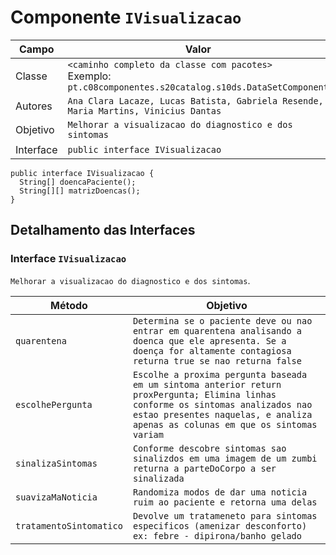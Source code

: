 # Componente `IVisualizacao`

Campo | Valor
----- | -----
Classe | `<caminho completo da classe com pacotes>` <br> Exemplo: `pt.c08componentes.s20catalog.s10ds.DataSetComponent`
Autores | `Ana Clara Lacaze, Lucas Batista, Gabriela Resende, Maria Martins, Vinicius Dantas`
Objetivo | `Melhorar a visualizacao do diagnostico e dos sintomas`
Interface | `public interface IVisualizacao`
~~~
public interface IVisualizacao {
  String[] doencaPaciente();
  String[][] matrizDoencas();
}
~~~

## Detalhamento das Interfaces

### Interface `IVisualizacao`
`Melhorar a visualizacao do diagnostico e dos sintomas`.

Método | Objetivo
-------| --------
`quarentena` | `Determina se o paciente deve ou nao entrar em quarentena analisando a doenca que ele apresenta. Se a doença for altamente contagiosa returna true se nao returna false`
`escolhePergunta` | `Escolhe a proxima pergunta baseada em um sintoma anterior return proxPergunta; Elimina linhas conforme os sintomas analizados nao estao presentes naquelas, e analiza apenas as colunas em que os sintomas variam`
`sinalizaSintomas` | `Conforme descobre sintomas sao sinalizdos em uma imagem de um zumbi returna a parteDoCorpo a ser sinalizada`
`suavizaMaNoticia` | `Randomiza modos de dar uma noticia ruim ao paciente e retorna uma delas`	
`tratamentoSintomatico` | `Devolve um tratameneto para sintomas especificos (amenizar desconforto) ex: febre - dipirona/banho gelado`	
